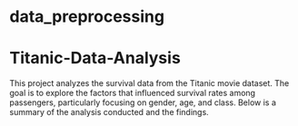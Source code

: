 # data_preprocessing
# Titanic-Data-Analysis
This project analyzes the survival data from the Titanic movie dataset. The goal is to explore the factors that influenced survival rates among passengers, particularly focusing on gender, age, and class. Below is a summary of the analysis conducted and the findings.
